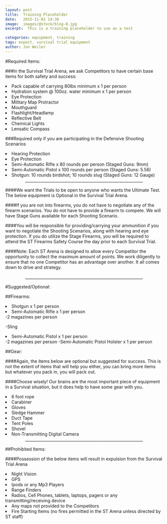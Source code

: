 ```yaml
---
layout: post
title:  Training Placeholder
date:   2015-11-01 14:36
image:  images/@stock/blog-8.jpg
excerpt:  This is a training placeholder to use as a test

categories: equipment, training
tags: expect, survival trial equipment
author: Jon Weiler
---
```




#Required Items:

###In the Survival Trial Arena, we ask Competitors to have certain base items for both safety and success:

<li>Pack capable of carrying 80lbs minimum x 1 per person</li>
<li>Hydration system @ 100oz. water minimum x 1 per person</li>
<li>Eye Protection </li>
<li>Military Map Protractor  </li>
<li>Mouthguard </li>
<li>Flashlight/Headlamp  </li>
<li>Reflective Belt  </li>
<li>Chemical Lights  </li>
<li>Lensatic Compass </li>

###Required only if you are participating in the Defensive Shooting Scenarios

<li>Hearing Protection</li>
<li>Eye Protection</li>
<li>Semi-Automatic Rifle x 80 rounds per person
		(Staged Guns: 9mm)</li>
<li>Semi-Automatic Pistol x 100 rounds per person
		(Staged Guns:  5.56)</li>
<li>Shotgun:  10 rounds birdshot; 10 rounds slug
		(Staged Guns:  12 Gauge)</li>
	

<center>___________________________________________________________</center>

####We want the Trials to be open to anyone who wants the Ultimate Test.  The below equipment is Optional in the Survival Trial Arena.  

####If you are not into firearms, you do not have to negotiate any of the firearm scenarios.  You do not have to provide a firearm to compete.  We will have Stage Guns available for each Shooting Scenario.  

####You will be responsible for providing/carrying your ammunition if you want to negotiate the Shooting Scenarios, along with hearing and eye protection.  If you do utilize the Stage Firearms, you will be required to attend the ST Firearms Safety Course the day prior to each Survival Trial.

####Note: Each ST Arena is designed to allow every Competitor the opportunity to collect the maximum amount of points.  We work diligently to ensure that no one Competitor has an advantage over another.  It all comes down to drive and strategy. 

<center>___________________________________________________________</center>

#Suggested/Optional:

##Firearms:

<li>Shotgun x 1 per person</li>
<li>Semi-Automatic Rifle x 1 per person</li>
 -2 magazines per person
 <p>-Sling</p>
<li>Semi-Automatic Pistol x 1 per person</li>
 -2 magazines per person
 -Semi-Automatic Pistol Holster x 1 per person


##Gear:

####Again, the items below are optional but suggested for success.  This is not the extent of items that will help you either, you can bring more items but whatever you pack in, you will pack out.  

####Choose wisely!  Our brains are the most important piece of equipment in a Survival situation, but it does help to have some gear with you.

<li>6 foot rope</li>  
<li>Carabiner</li>  
<li>Gloves </li>
<li>Sledge Hammer </li>
<li>Duct Tape  </li>
<li>Tent Poles  </li>
<li>Shovel  </li>
<li>Non-Transmitting Digital Camera </li> 

<center>___________________________________________________________</center>

##Prohibited Items:

####Possession of the below items will result in expulsion from the Survival Trial Arena


<li>Night Vision</li>
<li>GPS</li>
<li>Ipods or any Mp3 Players</li>
<li>Range Finders</li>
<li>Radios, Cell Phones, tablets, laptops, pagers or any transmitting/receiving device</li>
<li>Any maps not provided to the Competitors</li>
<li>Fire Starting Items (no fires permitted in the ST Arena unless directed by ST staff)</li>
